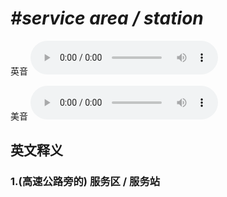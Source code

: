 # ***\#service area / station*** 
英音
<audio src="./media/service area1_AAC.aac" controls="controls"></audio>

美音
<audio src="./media/service area2_AAC.aac" controls="controls"></audio>



  

英文释义
---
### 1.**(高速公路旁的) 服务区 / 服务站**  


